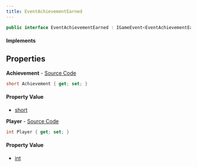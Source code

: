 ```yaml
---
title: EventAchievementEarned
---
```


```csharp
public interface EventAchievementEarned : IGameEvent<EventAchievementEarned>
```

#### Implements

## Properties

**Achievement** - [Source Code](https://github.com/swiftly-solution/swiftlys2/blob/master/managed/src/SwiftlyS2.Generated/GameEvents/Interfaces/EventAchievementEarned.cs#L29)

```csharp
short Achievement { get; set; }
```

#### Property Value

- [short](https://learn.microsoft.com/dotnet/api/system.int16)

**Player** - [Source Code](https://github.com/swiftly-solution/swiftlys2/blob/master/managed/src/SwiftlyS2.Generated/GameEvents/Interfaces/EventAchievementEarned.cs#L22)

```csharp
int Player { get; set; }
```

#### Property Value

- [int](https://learn.microsoft.com/dotnet/api/system.int32)

